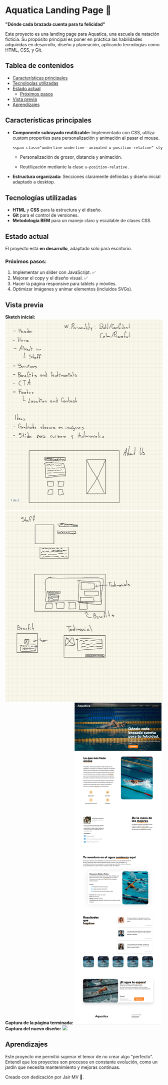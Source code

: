 # Aquatica Landing Page 🌊

**"Dónde cada brazada cuenta para tu felicidad"**

Este proyecto es una landing page para Aquatica, una escuela de natación ficticia. Su propósito principal es poner en práctica las habilidades adquiridas en desarrollo, diseño y planeación, aplicando tecnologías como HTML, CSS, y Git.

## Tablea de contenidos

-   [Características principales](#características-principales)
-   [Tecnologías utilizadas](#tecnologías-utilizadas)
-   [Estado actual](#estado-actual)
    -   [Próximos pasos](#próximos-pasos)
-   [Vista previa](#vista-previa)
-   [Aprendizajes](#aprendizajes)

## Características principales

-   **Componente subrayado reutilizable:**
    Implementado con CSS, utiliza custom properties para personalización y animación al pasar el mouse.

    ```css
    <span class="underline underline--animated u-position-relative" style="--bottom-distance: 10px;--thickness: 5px">Texto de ejemplo</span>
    ```

    -   Personalización de grosor, distancia y animación.

    -   Reutilización mediante la clase `u-position-relative.`

-   **Estructura organizada:**
    Secciones claramente definidas y diseño inicial adaptado a desktop.

## Tecnologías utilizadas

-   **HTML** y **CSS** para la estructura y el diseño.
-   **Git** para el control de versiones.
-   **Metodología BEM** para un manejo claro y escalable de clases CSS.

## Estado actual

El proyecto está **en desarrollo**, adaptado solo para escritorio.

### Próximos pasos:

1. Implementar un slider con JavaScript. ✅
2. Mejorar el copy y el diseño visual. ✅
3. Hacer la página responsive para tablets y móviles.
4. Optimizar imágenes y animar elementos (incluidos SVGs).

## Vista previa

**Sketch inicial:**
![](./readme-imgs/sketch-1.png)
![](./readme-imgs/sketch-2.png)
**Captura de la página terminada:**
![](./readme-imgs/aquatica-screenshot.jpg)
**Captura del nuevo diseño:**
![](./readme-imgs/aquatica-redesign.png)

## Aprendizajes

Este proyecto me permitió superar el temor de no crear algo "perfecto". Entendí que los proyectos son procesos en constante evolución, como un jardín que necesita mantenimiento y mejoras continuas.

Creado con dedicación por Jair MV 🫶.
